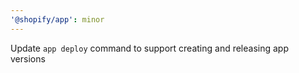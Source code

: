 ```yaml
---
'@shopify/app': minor
---
```


Update `app deploy` command to support creating and releasing app versions
